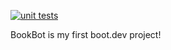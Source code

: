 [![unit tests](https://github.com/petomackay/bookbot/actions/workflows/python-app.yml/badge.svg)](https://github.com/petomackay/bookbot/actions/workflows/python-app.yml)

BookBot is my first boot.dev project!


